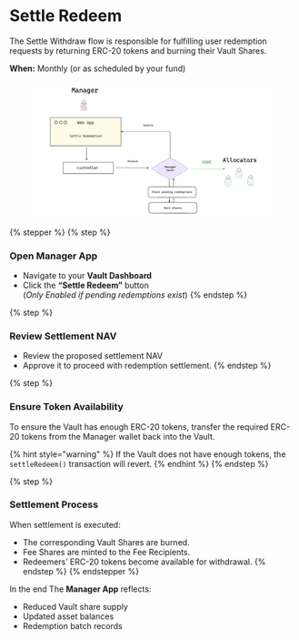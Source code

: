# Settle Redeem

The Settle Withdraw flow is responsible for fulfilling user redemption requests by returning ERC-20 tokens and burning their Vault Shares.&#x20;

**When:** Monthly (or as scheduled by your fund)

<figure><img src="../../../.gitbook/assets/manager-settle-redeem.png" alt="" width="563"><figcaption></figcaption></figure>

{% stepper %}
{% step %}
### Open Manager App

* Navigate to your **Vault Dashboard**
* Click the **“Settle Redeem”** button\
  (_Only Enabled if pending redemptions exist_)
{% endstep %}

{% step %}
### Review Settlement NAV

* Review the proposed settlement NAV&#x20;
* Approve it to proceed with redemption settlement.
{% endstep %}

{% step %}
### Ensure Token Availability

To ensure the Vault has enough ERC-20 tokens, transfer the required ERC-20 tokens from the Manager wallet back into the Vault.

{% hint style="warning" %}
If the Vault does not have enough tokens, the `settleRedeem()` transaction will revert.
{% endhint %}
{% endstep %}

{% step %}
### Settlement Process

When settlement is executed:

* The corresponding Vault Shares are burned.
* Fee Shares are minted to the Fee Recipients.
* Redeemers’ ERC-20 tokens become available for withdrawal.
{% endstep %}
{% endstepper %}

In the end The **Manager App** reflects:

* Reduced Vault share supply
* Updated asset balances
* Redemption batch records

